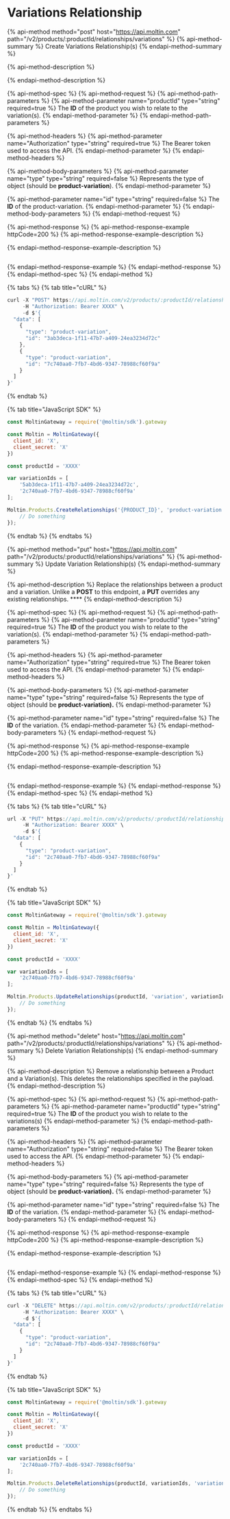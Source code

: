 # Variations Relationship

{% api-method method="post" host="https://api.moltin.com" path="/v2/products/:productId/relationships/variations" %}
{% api-method-summary %}
Create Variations Relationship\(s\)
{% endapi-method-summary %}

{% api-method-description %}

{% endapi-method-description %}

{% api-method-spec %}
{% api-method-request %}
{% api-method-path-parameters %}
{% api-method-parameter name="productId" type="string" required=true %}
The **ID** of the product you wish to relate to the variation\(s\).
{% endapi-method-parameter %}
{% endapi-method-path-parameters %}

{% api-method-headers %}
{% api-method-parameter name="Authorization" type="string" required=true %}
The Bearer token used to access the API.
{% endapi-method-parameter %}
{% endapi-method-headers %}

{% api-method-body-parameters %}
{% api-method-parameter name="type" type="string" required=false %}
Represents the type of object \(should be **product-variation**\).
{% endapi-method-parameter %}

{% api-method-parameter name="id" type="string" required=false %}
The **ID** of the product-variation.
{% endapi-method-parameter %}
{% endapi-method-body-parameters %}
{% endapi-method-request %}

{% api-method-response %}
{% api-method-response-example httpCode=200 %}
{% api-method-response-example-description %}

{% endapi-method-response-example-description %}

```

```
{% endapi-method-response-example %}
{% endapi-method-response %}
{% endapi-method-spec %}
{% endapi-method %}

{% tabs %}
{% tab title="cURL" %}
```javascript
curl -X "POST" https://api.moltin.com/v2/products/:productId/relationships/variations \
     -H "Authorization: Bearer XXXX" \
     -d $'{
  "data": [
    {
      "type": "product-variation",
      "id": "3ab3deca-1f11-47b7-a409-24ea3234d72c"
    },
    {
      "type": "product-variation",
      "id": "7c740aa0-7fb7-4bd6-9347-78988cf60f9a"
    }
  ]
}'
```
{% endtab %}

{% tab title="JavaScript SDK" %}
```javascript
const MoltinGateway = require('@moltin/sdk').gateway

const Moltin = MoltinGateway({
  client_id: 'X',
  client_secret: 'X'
})

const productId = 'XXXX'

var variationIds = [
    '5ab3deca-1f11-47b7-a409-24ea3234d72c',
    '2c740aa0-7fb7-4bd6-9347-78988cf60f9a'
];

Moltin.Products.CreateRelationships('{PRODUCT_ID}', 'product-variation', variationIds).then((relationships) => {
    // Do something
});
```
{% endtab %}
{% endtabs %}

{% api-method method="put" host="https://api.moltin.com" path="/v2/products/:productId/relationships/variations" %}
{% api-method-summary %}
Update Variation Relationship\(s\)
{% endapi-method-summary %}

{% api-method-description %}
Replace the relationships between a product and a variation. Unlike a **POST** to this endpoint, a **PUT** overrides any existing relationships. ****
{% endapi-method-description %}

{% api-method-spec %}
{% api-method-request %}
{% api-method-path-parameters %}
{% api-method-parameter name="productId" type="string" required=true %}
The **ID** of the product you wish to relate to the variation\(s\).
{% endapi-method-parameter %}
{% endapi-method-path-parameters %}

{% api-method-headers %}
{% api-method-parameter name="Authorization" type="string" required=true %}
The Bearer token used to access the API.
{% endapi-method-parameter %}
{% endapi-method-headers %}

{% api-method-body-parameters %}
{% api-method-parameter name="type" type="string" required=false %}
Represents the type of object \(should be **product-variation\).**
{% endapi-method-parameter %}

{% api-method-parameter name="id" type="string" required=false %}
The **ID** of the variation.
{% endapi-method-parameter %}
{% endapi-method-body-parameters %}
{% endapi-method-request %}

{% api-method-response %}
{% api-method-response-example httpCode=200 %}
{% api-method-response-example-description %}

{% endapi-method-response-example-description %}

```

```
{% endapi-method-response-example %}
{% endapi-method-response %}
{% endapi-method-spec %}
{% endapi-method %}

{% tabs %}
{% tab title="cURL" %}
```javascript
url -X "PUT" https://api.moltin.com/v2/products/:productId/relationships/variations \
     -H "Authorization: Bearer XXXX" \
     -d $'{
  "data": [
    {
      "type": "product-variation",
      "id": "2c740aa0-7fb7-4bd6-9347-78988cf60f9a"
    }
  ]
}'
```
{% endtab %}

{% tab title="JavaScript SDK" %}
```javascript
const MoltinGateway = require('@moltin/sdk').gateway

const Moltin = MoltinGateway({
  client_id: 'X',
  client_secret: 'X'
})

const productId = 'XXXX'

var variationIds = [
    '2c740aa0-7fb7-4bd6-9347-78988cf60f9a'
];

Moltin.Products.UpdateRelationships(productId, 'variation', variationIds).then((relationships) => {
    // Do something
});
```
{% endtab %}
{% endtabs %}

{% api-method method="delete" host="https://api.moltin.com" path="/v2/products/:productId/relationships/variations" %}
{% api-method-summary %}
Delete Variation Relationship\(s\)
{% endapi-method-summary %}

{% api-method-description %}
Remove a relationship between a Product and a Variation\(s\). This deletes the relationships specified in the payload.
{% endapi-method-description %}

{% api-method-spec %}
{% api-method-request %}
{% api-method-path-parameters %}
{% api-method-parameter name="productId" type="string" required=true %}
The **ID** of the product you wish to relate to the variations\(s\)
{% endapi-method-parameter %}
{% endapi-method-path-parameters %}

{% api-method-headers %}
{% api-method-parameter name="Authorization" type="string" required=false %}
The Bearer token used to access the API.
{% endapi-method-parameter %}
{% endapi-method-headers %}

{% api-method-body-parameters %}
{% api-method-parameter name="type" type="string" required=false %}
Represents the type of object \(should be **product-variation\).**
{% endapi-method-parameter %}

{% api-method-parameter name="id" type="string" required=false %}
The **ID** of the variation.
{% endapi-method-parameter %}
{% endapi-method-body-parameters %}
{% endapi-method-request %}

{% api-method-response %}
{% api-method-response-example httpCode=200 %}
{% api-method-response-example-description %}

{% endapi-method-response-example-description %}

```

```
{% endapi-method-response-example %}
{% endapi-method-response %}
{% endapi-method-spec %}
{% endapi-method %}

{% tabs %}
{% tab title="cURL" %}
```javascript
curl -X "DELETE" https://api.moltin.com/v2/products/:productId/relationships/variations \
     -H "Authorization: Bearer XXXX" \
     -d $'{
  "data": [
    {
      "type": "product-variation",
      "id": "2c740aa0-7fb7-4bd6-9347-78988cf60f9a"
    }
  ]
}'
```
{% endtab %}

{% tab title="JavaScript SDK" %}
```javascript
const MoltinGateway = require('@moltin/sdk').gateway

const Moltin = MoltinGateway({
  client_id: 'X',
  client_secret: 'X'
})

const productId = 'XXXX'

var variationIds = [
    '2c740aa0-7fb7-4bd6-9347-78988cf60f9a'
];

Moltin.Products.DeleteRelationships(productId, variationIds, 'variation', variationIds).then((relationships) => {
    // Do something
});
```
{% endtab %}
{% endtabs %}

